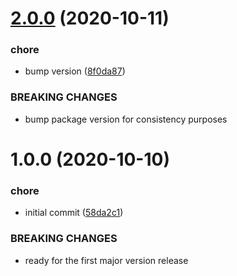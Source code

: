 # [2.0.0](https://github.com/lukaszbieniek/prettier-config/compare/v1.0.0...v2.0.0) (2020-10-11)


### chore

* bump version ([8f0da87](https://github.com/lukaszbieniek/prettier-config/commit/8f0da877565100ce893bd730e0601347a028a9cd))


### BREAKING CHANGES

* bump package version for consistency purposes

# 1.0.0 (2020-10-10)


### chore

* initial commit ([58da2c1](https://github.com/lukaszbieniek/prettier-config/commit/58da2c18dd1b33e4f234f926801ef0885c239f16))


### BREAKING CHANGES

* ready for the first major version release
